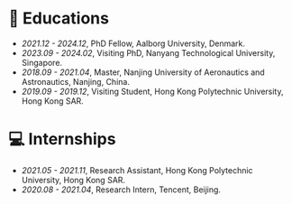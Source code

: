 
# 📖 Educations
- *2021.12 - 2024.12*, PhD Fellow, Aalborg University, Denmark.
- *2023.09 - 2024.02*, Visiting PhD, Nanyang Technological University, Singapore.
- *2018.09 - 2021.04*, Master, Nanjing University of Aeronautics and Astronautics, Nanjing, China.
- *2019.09 - 2019.12*, Visiting Student, Hong Kong Polytechnic University, Hong Kong SAR.

# 💻 Internships
- *2021.05 - 2021.11*, Research Assistant, Hong Kong Polytechnic University, Hong Kong SAR.
- *2020.08 - 2021.04*, Research Intern, Tencent, Beijing.
